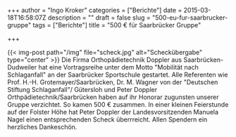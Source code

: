 +++
author = "Ingo Kroker"
categories = ["Berichte"]
date = 2015-03-18T16:58:07Z
description = ""
draft = false
slug = "500-eu-fur-saarbrucker-gruppe"
tags = ["Berichte"]
title = "500 € für Saarbrücker Gruppe"

+++

{{< img-post path="/img" file="scheck.jpg" alt="Scheckübergabe" type="center" >}}
Die Firma Orthopädietechnik Doppler aus Saarbrücken-Dudweiler hat eine Vortragsreihe
unter dem Motto "Mobilität nach Schlaganfall" an der Saarbrücker Sportschule gestartet. Alle Referenten
wie Prof. H.-H. Grotemayer/Saarbrücken, Dr. M. Wagner von der "Deutschen Stiftung Schlaganfall"/
Gütersloh und Peter Doppler Orthpädietechnik/Saarbrücken haben auf ihr Honorar zugunsten unserer
Gruppe verzichtet.
So kamen 500 € zusammen. In einer kleinen Feierstunde auf der Folster Höhe hat Peter Doppler
der Landesvorsitzenden Manuela Nagel einen entsprechenden Scheck überrreicht.
Allen Spendern ein herzliches Dankeschön. 

